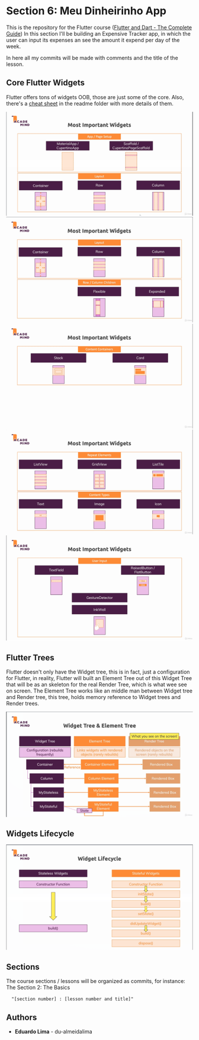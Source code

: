 # Section 6: Meu Dinheirinho App

This is the repository for the Flutter course ([Flutter and Dart - The Complete Guide](https://www.udemy.com/course/learn-flutter-dart-to-build-ios-android-apps/))
In this section I'll be building an Expensive Tracker app, in which the user can input its expenses
an see the amount it expend per day of the week.

In here all my commits will be made with comments and the title of the lesson.

## Core Flutter Widgets

Flutter offers tons of widgets OOB, those are just some of the core. Also, there's a [cheat sheet](
./readme/core-widgets-cheat-sheet.pdf)
in the readme folder with more details of them.

![Widget 1](./readme/widgets-1.png?raw=true "Widget 1")
![Widget 2](./readme/widgets-2.png?raw=true "Widget 2")
![Widget 3](./readme/widgets-3.png?raw=true "Widget 3")
![Widget 4](./readme/widgets-4.png?raw=true "Widget 4")
![Widget 5](./readme/widgets-5.png?raw=true "Widget 5")

## Flutter Trees

Flutter doesn't only have the Widget tree, this is in fact, just a configuration for Flutter, in reality, Flutter will built an
Element Tree out of this Widget Tree that will be as an skeleton for the real Render Tree, which is what wee see on screen. The Element Tree
works like an middle man between Widget tree and Render tree, this tree, holds memory reference to Widget trees and Render trees.

![Flutter Trees](./readme/flutter-trees.png?raw=true "Flutter Trees")

## Widgets Lifecycle

![Widgets Lifecycle](./readme/widgets-lifecycle.png?raw=true "Widgets Lifecycle")

## Sections

The course sections / lessons will be organized as commits, for instance:
The Section 2: The Basics
```
  "[section number] : [lesson number and title]"
```

## Authors

* **Eduardo Lima** - du-almeidalima
